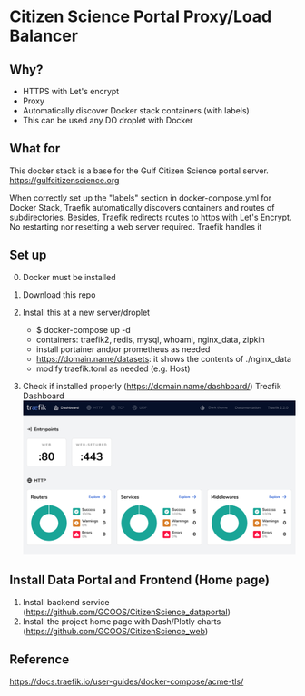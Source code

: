 # Citizen Science Portal Proxy/Load Balancer

## Why?

- HTTPS with Let's encrypt
- Proxy
- Automatically discover Docker stack containers (with labels)
- This can be used any DO droplet with Docker

## What for

This docker stack is a base for the Gulf Citizen Science portal server.
https://gulfcitizenscience.org

When correctly set up the "labels" section in docker-compose.yml for Docker Stack, Traefik automatically discovers containers and routes of subdirectories. Besides, Traefik redirects routes to https with Let's Encrypt. No restarting nor resetting a web server required. Traefik handles it

## Set up

0. Docker must be installed
1. Download this repo
2. Install this at a new server/droplet
   - \$ docker-compose up -d
   - containers: traefik2, redis, mysql, whoami, nginx_data, zipkin
   - install portainer and/or prometheus as needed
   - https://domain.name/datasets: it shows the contents of ./nginx_data
   - modify traefik.toml as needed (e.g. Host)

3. Check if installed properly (https://domain.name/dashboard/)
Treafik Dashboard
![Image of Traefik Dashboard](images/traefik22.png)

## Install Data Portal and Frontend (Home page)
1. Install backend service (https://github.com/GCOOS/CitizenScience_dataportal)
2. Install the project home page with Dash/Plotly charts (https://github.com/GCOOS/CitizenScience_web)

## Reference
https://docs.traefik.io/user-guides/docker-compose/acme-tls/


